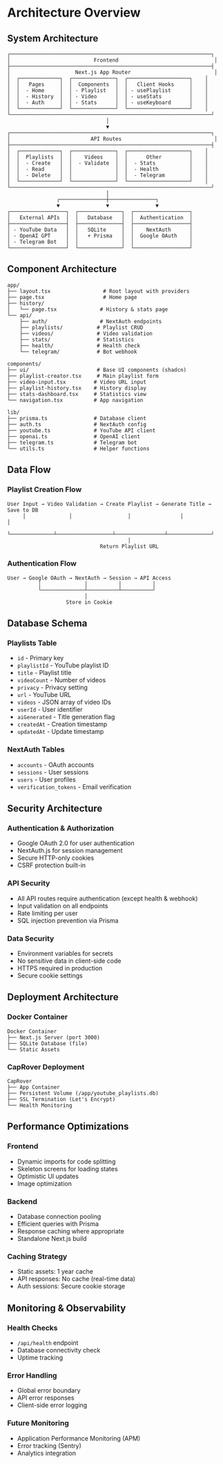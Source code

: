 # Architecture Overview

## System Architecture

```
┌─────────────────────────────────────────────────────────────────┐
│                           Frontend                               │
├─────────────────────────────────────────────────────────────────┤
│                     Next.js App Router                           │
│  ┌─────────────┐  ┌──────────────┐  ┌────────────────────┐    │
│  │   Pages     │  │  Components  │  │   Client Hooks     │    │
│  │  - Home     │  │ - Playlist   │  │ - usePlaylist      │    │
│  │  - History  │  │ - Video      │  │ - useStats         │    │
│  │  - Auth     │  │ - Stats      │  │ - useKeyboard      │    │
│  └─────────────┘  └──────────────┘  └────────────────────┘    │
└─────────────────────────────────────────────────────────────────┘
                                │
                                ▼
┌─────────────────────────────────────────────────────────────────┐
│                          API Routes                              │
├─────────────────────────────────────────────────────────────────┤
│  ┌─────────────┐  ┌──────────────┐  ┌────────────────────┐    │
│  │  Playlists  │  │    Videos    │  │      Other         │    │
│  │  - Create   │  │  - Validate  │  │  - Stats           │    │
│  │  - Read     │  │              │  │  - Health          │    │
│  │  - Delete   │  │              │  │  - Telegram        │    │
│  └─────────────┘  └──────────────┘  └────────────────────┘    │
└─────────────────────────────────────────────────────────────────┘
                                │
                ┌───────────────┼───────────────┐
                ▼               ▼               ▼
┌──────────────────┐  ┌──────────────┐  ┌──────────────────┐
│   External APIs  │  │   Database   │  │  Authentication  │
├──────────────────┤  ├──────────────┤  ├──────────────────┤
│ - YouTube Data   │  │   SQLite     │  │    NextAuth      │
│ - OpenAI GPT     │  │   + Prisma   │  │  Google OAuth    │
│ - Telegram Bot   │  │              │  │                  │
└──────────────────┘  └──────────────┘  └──────────────────┘
```

## Component Architecture

```
app/
├── layout.tsx                 # Root layout with providers
├── page.tsx                   # Home page
├── history/
│   └── page.tsx              # History & stats page
└── api/
    ├── auth/                 # NextAuth endpoints
    ├── playlists/           # Playlist CRUD
    ├── videos/              # Video validation
    ├── stats/               # Statistics
    ├── health/              # Health check
    └── telegram/            # Bot webhook

components/
├── ui/                      # Base UI components (shadcn)
├── playlist-creator.tsx     # Main playlist form
├── video-input.tsx         # Video URL input
├── playlist-history.tsx    # History display
├── stats-dashboard.tsx     # Statistics view
└── navigation.tsx          # App navigation

lib/
├── prisma.ts               # Database client
├── auth.ts                 # NextAuth config
├── youtube.ts              # YouTube API client
├── openai.ts               # OpenAI client
├── telegram.ts             # Telegram bot
└── utils.ts                # Helper functions
```

## Data Flow

### Playlist Creation Flow

```
User Input → Video Validation → Create Playlist → Generate Title → Save to DB
     │              │                  │                │              │
     └──────────────┴──────────────────┴────────────────┴──────────────┘
                                       │
                              Return Playlist URL
```

### Authentication Flow

```
User → Google OAuth → NextAuth → Session → API Access
          │              │          │          │
          └──────────────┴──────────┴──────────┘
                         │
                   Store in Cookie
```

## Database Schema

### Playlists Table
- `id` - Primary key
- `playlistId` - YouTube playlist ID
- `title` - Playlist title
- `videoCount` - Number of videos
- `privacy` - Privacy setting
- `url` - YouTube URL
- `videos` - JSON array of video IDs
- `userId` - User identifier
- `aiGenerated` - Title generation flag
- `createdAt` - Creation timestamp
- `updatedAt` - Update timestamp

### NextAuth Tables
- `accounts` - OAuth accounts
- `sessions` - User sessions
- `users` - User profiles
- `verification_tokens` - Email verification

## Security Architecture

### Authentication & Authorization
- Google OAuth 2.0 for user authentication
- NextAuth.js for session management
- Secure HTTP-only cookies
- CSRF protection built-in

### API Security
- All API routes require authentication (except health & webhook)
- Input validation on all endpoints
- Rate limiting per user
- SQL injection prevention via Prisma

### Data Security
- Environment variables for secrets
- No sensitive data in client-side code
- HTTPS required in production
- Secure cookie settings

## Deployment Architecture

### Docker Container
```
Docker Container
├── Next.js Server (port 3000)
├── SQLite Database (file)
└── Static Assets
```

### CapRover Deployment
```
CapRover
├── App Container
├── Persistent Volume (/app/youtube_playlists.db)
├── SSL Termination (Let's Encrypt)
└── Health Monitoring
```

## Performance Optimizations

### Frontend
- Dynamic imports for code splitting
- Skeleton screens for loading states
- Optimistic UI updates
- Image optimization

### Backend
- Database connection pooling
- Efficient queries with Prisma
- Response caching where appropriate
- Standalone Next.js build

### Caching Strategy
- Static assets: 1 year cache
- API responses: No cache (real-time data)
- Auth sessions: Secure cookie storage

## Monitoring & Observability

### Health Checks
- `/api/health` endpoint
- Database connectivity check
- Uptime tracking

### Error Handling
- Global error boundary
- API error responses
- Client-side error logging

### Future Monitoring
- Application Performance Monitoring (APM)
- Error tracking (Sentry)
- Analytics integration